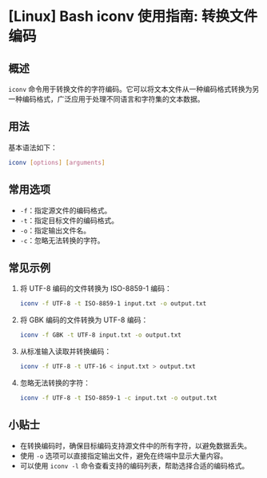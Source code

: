 # [Linux] Bash iconv 使用指南: 转换文件编码

## 概述
`iconv` 命令用于转换文件的字符编码。它可以将文本文件从一种编码格式转换为另一种编码格式，广泛应用于处理不同语言和字符集的文本数据。

## 用法
基本语法如下：
```bash
iconv [options] [arguments]
```

## 常用选项
- `-f`：指定源文件的编码格式。
- `-t`：指定目标文件的编码格式。
- `-o`：指定输出文件名。
- `-c`：忽略无法转换的字符。

## 常见示例
1. 将 UTF-8 编码的文件转换为 ISO-8859-1 编码：
   ```bash
   iconv -f UTF-8 -t ISO-8859-1 input.txt -o output.txt
   ```

2. 将 GBK 编码的文件转换为 UTF-8 编码：
   ```bash
   iconv -f GBK -t UTF-8 input.txt -o output.txt
   ```

3. 从标准输入读取并转换编码：
   ```bash
   iconv -f UTF-8 -t UTF-16 < input.txt > output.txt
   ```

4. 忽略无法转换的字符：
   ```bash
   iconv -f UTF-8 -t ISO-8859-1 -c input.txt -o output.txt
   ```

## 小贴士
- 在转换编码时，确保目标编码支持源文件中的所有字符，以避免数据丢失。
- 使用 `-o` 选项可以直接指定输出文件，避免在终端中显示大量内容。
- 可以使用 `iconv -l` 命令查看支持的编码列表，帮助选择合适的编码格式。